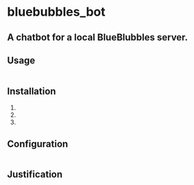 # bluebubbles_bot
## A chatbot for a local BlueBlubbles server.

## Usage

```

```

## Installation

1. 
2. 
3. 

## Configuration

```

```

## Justification

